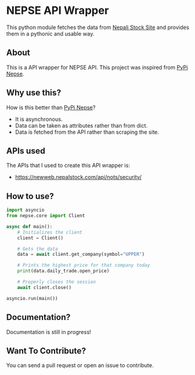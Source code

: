 # NEPSE API Wrapper

This python module fetches the data from [Nepali Stock Site](https://newweb.nepalstock.com/) and provides them in a pythonic
and usable way.


## About

This is a API wrapper for NEPSE API. This project was inspired from [PyPi Nepse](https://github.com/pyFrappe/nepse). 

## Why use this?

How is this better than [PyPi Nepse](https://github.com/pyFrappe/nepse)?
- It is asynchronous.
- Data can be taken as attributes rather than from dict.
- Data is fetched from the API rather than scraping the site.

## APIs used

The APIs that I used to create this API wrapper is:
- https://newweb.nepalstock.com/api/nots/security/

## How to use?

```py
import asyncio
from nepse.core import Client

async def main():
    # Initializes the client
    client = Client()

    # Gets the data
    data = await client.get_company(symbol="UPPER")

    # Prints the highest price for that company today
    print(data.daily_trade.open_price)

    # Properly closes the session
    await client.close()

asyncio.run(main())
```

## Documentation?

Documentation is still in progress!

## Want To Contribute?

You can send a pull request or open an issue to contribute.